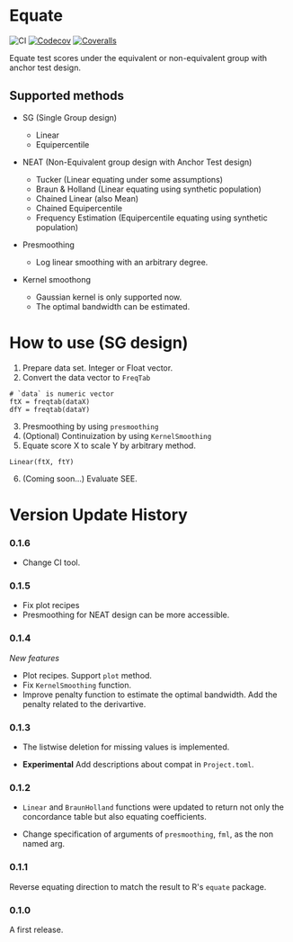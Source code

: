 # Equate

![CI](https://github.com/takuizum/Equate.jl/workflows/CI/badge.svg)
[![Codecov](https://codecov.io/gh/takuizum/Equate.jl/branch/master/graph/badge.svg)](https://codecov.io/gh/takuizum/Equate.jl)
[![Coveralls](https://coveralls.io/repos/github/takuizum/Equate.jl/badge.svg?branch=master)](https://coveralls.io/github/takuizum/Equate.jl?branch=master)

Equate test scores under the equivalent or non-equivalent group with anchor test design.

## Supported methods

- SG (Single Group design)
  - Linear
  - Equipercentile

- NEAT (Non-Equivalent group design with Anchor Test design)
  - Tucker (Linear equating under some assumptions)
  - Braun & Holland (Linear equating using synthetic population)
  - Chained Linear (also Mean)
  - Chained Equipercentile
  - Frequency Estimation (Equipercentile equating using synthetic population)

- Presmoothing
  - Log linear smoothing with an arbitrary degree.

- Kernel smoothong
  - Gaussian kernel is only supported now.
  - The optimal bandwidth can be estimated.


# How to use (SG design)

1. Prepare data set. Integer or Float vector.
2. Convert the data vector to `FreqTab`

```
# `data` is numeric vector
ftX = freqtab(dataX)
dfY = freqtab(dataY)
```

3. Presmoothing by using `presmoothing`
4. (Optional) Continuization by using `KernelSmoothing`
5. Equate score X to scale Y by arbitrary method.
```
Linear(ftX, ftY)
```
6. (Coming soon...) Evaluate SEE.

# Version Update History

### 0.1.6

- Change CI tool.
### 0.1.5

- Fix plot recipes
- Presmoothing for NEAT design can be more accessible.

### 0.1.4

*New features*

- Plot recipes. Support `plot` method.
- Fix `KernelSmoothing` function.
- Improve penalty function to estimate the optimal bandwidth. Add the penalty related to the derivartive.

### 0.1.3

- The listwise deletion for missing values is implemented.

- **Experimental** Add descriptions about compat in `Project.toml`.

### 0.1.2

- `Linear` and `BraunHolland` functions were updated to return not only the concordance table but also equating coefficients.

- Change specification of arguments of `presmoothing`, `fml`, as the non named arg.

### 0.1.1

Reverse equating direction to match the result to R's `equate` package.

### 0.1.0

A first release.
